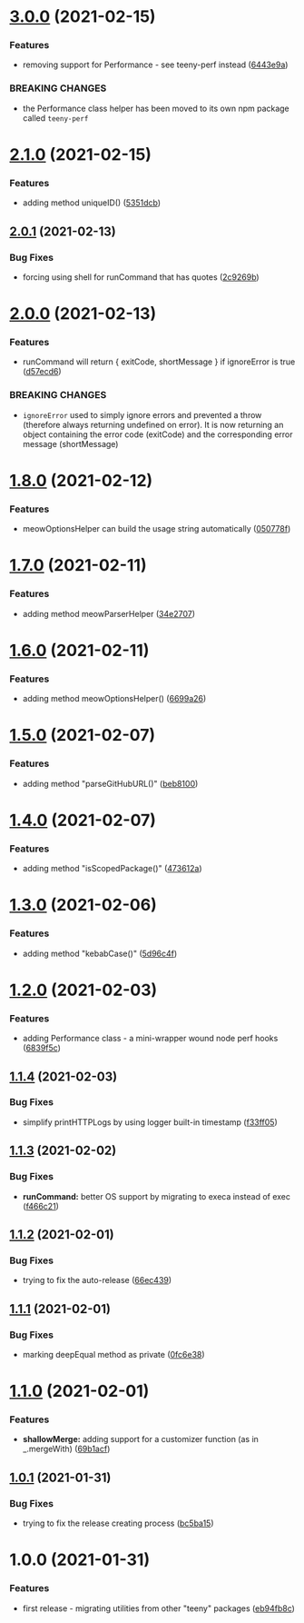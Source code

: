 # [3.0.0](https://github.com/aversini/teeny-js-utilities/compare/v2.1.0...v3.0.0) (2021-02-15)


### Features

* removing support for Performance - see teeny-perf instead ([6443e9a](https://github.com/aversini/teeny-js-utilities/commit/6443e9a87d94e9cf2759cfaae1da0cabdd6a5c08))


### BREAKING CHANGES

* the Performance class helper has been moved to its own npm package called `teeny-perf`



# [2.1.0](https://github.com/aversini/teeny-js-utilities/compare/v2.0.1...v2.1.0) (2021-02-15)


### Features

* adding method uniqueID() ([5351dcb](https://github.com/aversini/teeny-js-utilities/commit/5351dcb2cc22d1b5d55e79d2ad7492226728b427))



## [2.0.1](https://github.com/aversini/teeny-js-utilities/compare/v2.0.0...v2.0.1) (2021-02-13)


### Bug Fixes

* forcing using shell for runCommand that has quotes ([2c9269b](https://github.com/aversini/teeny-js-utilities/commit/2c9269b6a4790b8a107f1b4ca133a23c0db8f15d))



# [2.0.0](https://github.com/aversini/teeny-js-utilities/compare/v1.8.0...v2.0.0) (2021-02-13)


### Features

* runCommand will return { exitCode, shortMessage } if ignoreError is true ([d57ecd6](https://github.com/aversini/teeny-js-utilities/commit/d57ecd62bb18c4b2477da2f5186a056ef64fc61b))


### BREAKING CHANGES

* `ignoreError` used to simply ignore errors and prevented a throw (therefore always returning undefined on error). It is now returning an object containing the error code (exitCode) and the corresponding error message (shortMessage)



# [1.8.0](https://github.com/aversini/teeny-js-utilities/compare/v1.7.0...v1.8.0) (2021-02-12)


### Features

* meowOptionsHelper can build the usage string automatically ([050778f](https://github.com/aversini/teeny-js-utilities/commit/050778f3555dbcbadd8ed45968adf5021c3952ac))



# [1.7.0](https://github.com/aversini/teeny-js-utilities/compare/v1.6.0...v1.7.0) (2021-02-11)


### Features

* adding method meowParserHelper ([34e2707](https://github.com/aversini/teeny-js-utilities/commit/34e270740512968d7cc93d5c0974e0e882db7eaa))



# [1.6.0](https://github.com/aversini/teeny-js-utilities/compare/v1.5.0...v1.6.0) (2021-02-11)


### Features

* adding method meowOptionsHelper() ([6699a26](https://github.com/aversini/teeny-js-utilities/commit/6699a26c5f3880fdf26db57a0dfbdb6a6acfc653))



# [1.5.0](https://github.com/aversini/teeny-js-utilities/compare/v1.4.0...v1.5.0) (2021-02-07)


### Features

* adding method "parseGitHubURL()" ([beb8100](https://github.com/aversini/teeny-js-utilities/commit/beb8100c0c262f3a93a43d7a7087c8f1d7208237))



# [1.4.0](https://github.com/aversini/teeny-js-utilities/compare/v1.3.0...v1.4.0) (2021-02-07)


### Features

* adding method "isScopedPackage()" ([473612a](https://github.com/aversini/teeny-js-utilities/commit/473612a9544b1308af1e17ad147e4a88cef62bfa))



# [1.3.0](https://github.com/aversini/teeny-js-utilities/compare/v1.2.0...v1.3.0) (2021-02-06)


### Features

* adding method "kebabCase()" ([5d96c4f](https://github.com/aversini/teeny-js-utilities/commit/5d96c4fcfcb00d26e6eba6f32eff586f736243db))



# [1.2.0](https://github.com/aversini/teeny-js-utilities/compare/v1.1.4...v1.2.0) (2021-02-03)


### Features

* adding Performance class - a mini-wrapper wound node perf hooks ([6839f5c](https://github.com/aversini/teeny-js-utilities/commit/6839f5cb1605f81413638e5044eee4394659fece))



## [1.1.4](https://github.com/aversini/teeny-js-utilities/compare/v1.1.3...v1.1.4) (2021-02-03)


### Bug Fixes

* simplify printHTTPLogs by using logger built-in timestamp ([f33ff05](https://github.com/aversini/teeny-js-utilities/commit/f33ff054a2201cefdfcdfcb23e7d64c0fce787f9))



## [1.1.3](https://github.com/aversini/teeny-js-utilities/compare/v1.1.2...v1.1.3) (2021-02-02)


### Bug Fixes

* **runCommand:** better OS support by migrating to execa instead of exec ([f466c21](https://github.com/aversini/teeny-js-utilities/commit/f466c21daee4c758a5081c7acbe4ec5b4e7fa259))



## [1.1.2](https://github.com/aversini/teeny-js-utilities/compare/v1.1.1...v1.1.2) (2021-02-01)


### Bug Fixes

* trying to fix the auto-release ([66ec439](https://github.com/aversini/teeny-js-utilities/commit/66ec439d16100d0bb622c419e390276aba1ed4e8))



## [1.1.1](https://github.com/aversini/teeny-js-utilities/compare/v1.1.0...v1.1.1) (2021-02-01)


### Bug Fixes

* marking deepEqual method as private ([0fc6e38](https://github.com/aversini/teeny-js-utilities/commit/0fc6e38f035217210fbc6d8750d1778e4c886df5))



# [1.1.0](https://github.com/aversini/teeny-js-utilities/compare/v1.0.1...v1.1.0) (2021-02-01)


### Features

* **shallowMerge:** adding support for a customizer function (as in _.mergeWith) ([69b1acf](https://github.com/aversini/teeny-js-utilities/commit/69b1acfd9d245dce22c150b31b7ad46cb0fd0bbe))



## [1.0.1](https://github.com/aversini/teeny-js-utilities/compare/v1.0.0...v1.0.1) (2021-01-31)


### Bug Fixes

* trying to fix the release creating process ([bc5ba15](https://github.com/aversini/teeny-js-utilities/commit/bc5ba15dfdb2553e19322438d79ebec5657208bd))



# 1.0.0 (2021-01-31)

### Features

- first release - migrating utilities from other "teeny" packages ([eb94fb8c](https://github.com/aversini/teeny-js-utilities/commit/eaaa0a2803826d2051a9312f4c0e4792eb94fb8c))
